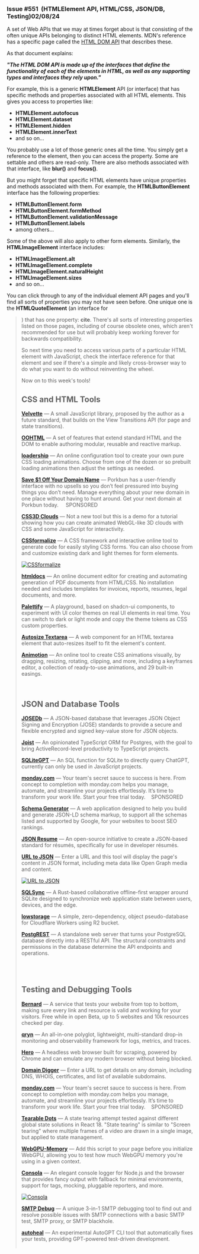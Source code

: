                

### Issue #551  (HTMLElement API, HTML/CSS, JSON/DB, Testing)02/08/24

  

A set of Web APIs that we may at times forget about is that consisting of the often unique APIs belonging to distinct HTML elements. MDN's reference has a specific page called the [HTML DOM API](https://developer.mozilla.org/en-US/docs/Web/API/HTML_DOM_API) that describes these.  
  
As that document explains:

_**"The HTML DOM API is made up of the interfaces that define the functionality of each of the elements in HTML, as well as any supporting types and interfaces they rely upon."**_

For example, this is a generic **HTMLElement** API (or interface) that has specific methods and properties associated with all HTML elements. This gives you access to properties like:

*   **HTMLElement.autofocus**
*   **HTMLElement.dataset**
*   **HTMLElement.hidden**
*   **HTMLElement.innerText**
*   and so on...

You probably use a lot of those generic ones all the time. You simply get a reference to the element, then you can access the property. Some are settable and others are read-only. There are also methods associated with that interface, like **blur()** and **focus()**.  
  
But you might forget that specific HTML elements have unique properties and methods associated with them. For example, the **HTMLButtonElement** interface has the following properties:

*   **HTMLButtonElement​.form**
*   **HTMLButtonElement​.formMethod**
*   **HTMLButtonElement​.validationMessage**
*   **HTMLButtonElement​.labels**
*   among others...

Some of the above will also apply to other form elements. Similarly, the **HTMLImageElement** interface includes:

*   **HTMLImageElement​.alt**
*   **HTMLImageElement​.complete**
*   **HTMLImageElement​.naturalHeight**
*   **HTMLImageElement​.sizes**
*   and so on...

You can click through to any of the individual element API pages and you'll find all sorts of properties you may not have seen before. One unique one is the **HTMLQuoteElement** (an interface for **<blockquote>**) that has one property: **cite**. There's all sorts of interesting properties listed on those pages, including of course obsolete ones, which aren't recommended for use but will probably keep working forever for backwards compatibility.  
  
So next time you need to access various parts of a particular HTML element with JavaScript, check the interface reference for that element and see if there's a simple and likely cross-browser way to do what you want to do without reinventing the wheel.  
  
Now on to this week's tools!

CSS and HTML Tools
------------------

[**Velvette**](https://github.com/noamr/velvette) — A small JavaScript library, proposed by the author as a future standard, that builds on the View Transitions API (for page and state transitions).  
  
[**OOHTML**](https://github.com/webqit/oohtml) — A set of features that extend standard HTML and the DOM to enable authoring modular, reusable and reactive markup.  
  
[**loadership**](https://www.loadership.com/) — An online configuration tool to create your own pure CSS loading animations. Choose from one of the dozen or so prebuilt loading animations then adjust the settings as needed.  
  
[**Save $1 Off Your Domain Name**](https://sponsr.is/tld_webtoolsweekly) — Porkbun has a user-friendly interface with no upsells so you don’t feel pressured into buying things you don’t need. Manage everything about your new domain in one place without having to hunt around. Get your next domain at Porkbun today.     SPONSORED   
  
[**CSS3D Clouds**](https://spite.github.io/CSS3DClouds/) — Not a new tool but this is a demo for a tutorial showing how you can create animated WebGL-like 3D clouds with CSS and some JavaScript for interactivity.  
  
[**CSSformalize**](https://www.cssformalize.com/) — A CSS framework and interactive online tool to generate code for easily styling CSS forms. You can also choose from and customize existing dark and light themes for form elements.

[![CSSformalize](https://mcusercontent.com/ea228d7061e8bbfa8639666ad/images/da5520d7-23ed-07b7-3cb7-6ead84b4ff9c.png)](https://www.cssformalize.com/)

  
[**htmldocs**](https://htmldocs.com/) — An online document editor for creating and automating generation of PDF documents from HTML/CSS. No installation needed and includes templates for invoices, reports, resumes, legal documents, and more.  
  
[**Palettify**](https://palettify.co/) — A playground, based on shadcn-ui components, to experiment with UI color themes on real UI elements in real time. You can switch to dark or light mode and copy the theme tokens as CSS custom properties.  
  
[**Autosize Textarea**](https://github.com/andrico1234/autosize-textarea) — A web component for an HTML textarea element that auto-resizes itself to fit the element's content.  
  
[**Animotion**](https://animotion.dev/) — An online tool to create CSS animations visually, by dragging, resizing, rotating, clipping, and more, including a keyframes editor, a collection of ready-to-use animations, and 29 built-in easings.

 

JSON and Database Tools
-----------------------

[**JOSEDb**](https://github.com/anywhichway/josedb) — A JSON-based database that leverages JSON Object Signing and Encryption (JOSE) standards to provide a secure and flexible encrypted and signed key-value store for JSON objects.  
  
[**Joist**](https://github.com/stephenh/joist-ts) — An opinionated TypeScript ORM for Postgres, with the goal to bring ActiveRecord-level productivity to TypeScript projects.  
  
[**SQLiteGPT**](https://github.com/Airsequel/SQLiteGPT) — An SQL function for SQLite to directly query ChatGPT, currently can only be used in JavaScript projects.  
  
[**monday.com**](https://www.clkmg.com/wellput-io/70103ls15ap0h/70103-1026/Lazarpress///) — Your team's secret sauce to success is here. From concept to completion with monday.com helps you manage, automate, and streamline your projects effortlessly. It’s time to transform your work life. Start your free trial today.    SPONSORED   
  
[**Schema Generator**](https://schemagenerator.app/) — A web application designed to help you build and generate JSON-LD schema markup, to support all the schemas listed and supported by Google, for your websites to boost SEO rankings.  
  
[**JSON Resume**](https://jsonresume.org/) — An open-source initiative to create a JSON-based standard for résumés, specifically for use in developer résumés.  
  
[**URL to JSON**](https://urltojson.com/) — Enter a URL and this tool will display the page's content in JSON format, including meta data like Open Graph media and content.

[![URL to JSON](https://mcusercontent.com/ea228d7061e8bbfa8639666ad/images/e4e77d0e-f26d-7988-4f2c-d7783cdac7f6.png)](https://urltojson.com/)

  
[**SQLSync**](https://github.com/orbitinghail/sqlsync) — A Rust-based collaborative offline-first wrapper around SQLite designed to synchronize web application state between users, devices, and the edge.  
  
[**lowstorage**](https://github.com/good-lly/lowstorage) — A simple, zero-dependency, object pseudo-database for Cloudflare Workers using R2 bucket.  
  
[**PostgREST**](https://postgrest.org/) — A standalone web server that turns your PostgreSQL database directly into a RESTful API. The structural constraints and permissions in the database determine the API endpoints and operations.  
 

  
 

Testing and Debugging Tools
---------------------------

[**Bernard**](https://bernard.app/) — A service that tests your website from top to bottom, making sure every link and resource is valid and working for your visitors. Free while in open Beta, up to 5 websites and 10k resources checked per day.  
  
[**qryn**](https://github.com/metrico/qryn) — An all-in-one polyglot, lightweight, multi-standard drop-in monitoring and observability framework for logs, metrics, and traces.  
  
[**Hero**](https://github.com/ulixee/hero) — A headless web browser built for scraping, powered by Chrome and can emulate any modern browser without being blocked.  
  
[**Domain Digger**](https://digger.tools/) — Enter a URL to get details on any domain, including DNS, WHOIS, certificates, and list of available subdomains.  
  
[**monday.com**](https://www.clkmg.com/wellput-io/70103ls15ap0h/70103-1026/Lazarpress///) — Your team's secret sauce to success is here. From concept to completion with monday.com helps you manage, automate, and streamline your projects effortlessly. It’s time to transform your work life. Start your free trial today.    SPONSORED   
  
[**Tearable Dots**](https://tearabledots.com/) — A state tearing attempt tested against different global state solutions in React 18. "State tearing" is similar to "Screen tearing" where multiple frames of a video are drawn in a single image, but applied to state management.  
  
[**WebGPU-Memory**](https://github.com/greggman/webgpu-memory) — Add this script to your page before you initialize WebGPU, allowing you to test how much WebGPU memory you're using in a given context.  
  
[**Consola**](https://github.com/unjs/consola) — An elegant console logger for Node.js and the browser that provides fancy output with fallback for minimal environments, support for tags, mocking, pluggable reporters, and more.

[![Consola](https://mcusercontent.com/ea228d7061e8bbfa8639666ad/images/76fcbbd2-ae47-b980-1e60-51837432203b.png)](https://github.com/unjs/consola)

  
[**SMTP Debug**](https://smtpdebug.com/) — A unique 3-in-1 SMTP debugging tool to find out and resolve possible issues with SMTP connections with a basic SMTP test, SMTP proxy, or SMTP blackhole.  
  
[**autoheal**](https://github.com/dion-/autoheal) — An experimental AutoGPT CLI tool that automatically fixes your tests, providing GPT-powered test-driven development.  
 
